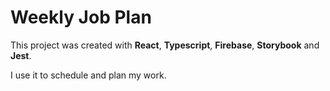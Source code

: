 # Weekly Job Plan

This project was created with **React**, **Typescript**, **Firebase**, **Storybook** and **Jest**.

I use it to schedule and plan my work.